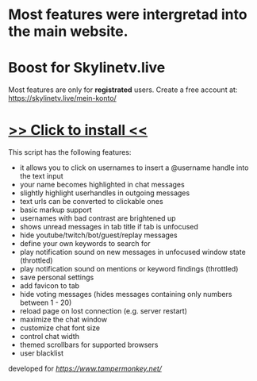 # Most features were intergretad into the main website.

# Boost for Skylinetv.live

Most features are only for __registrated__ users. Create a free account at: https://skylinetv.live/mein-konto/

# [>> Click to install <<](https://github.com/s644/sltv/raw/master/stvl_simple_chat_enhancer.user.js)

This script has the following features:

* it allows you to click on usernames to insert a @username handle into the text input
* your name becomes highlighted in chat messages
* slightly highlight userhandles in outgoing messages
* text urls can be converted to clickable ones
* basic markup support
* usernames with bad contrast are brightened up
* shows unread messages in tab title if tab is unfocused
* hide youtube/twitch/bot/guest/replay messages
* define your own keywords to search for
* play notification sound on new messages in unfocused window state (throttled)
* play notification sound on mentions or keyword findings (throttled)
* save personal settings
* add favicon to tab
* hide voting messages (hides messages containing only numbers between 1 - 20)
* reload page on lost connection (e.g. server restart)
* maximize the chat window
* customize chat font size
* control chat width
* themed scrollbars for supported browsers
* user blacklist

developed for _https://www.tampermonkey.net/_
